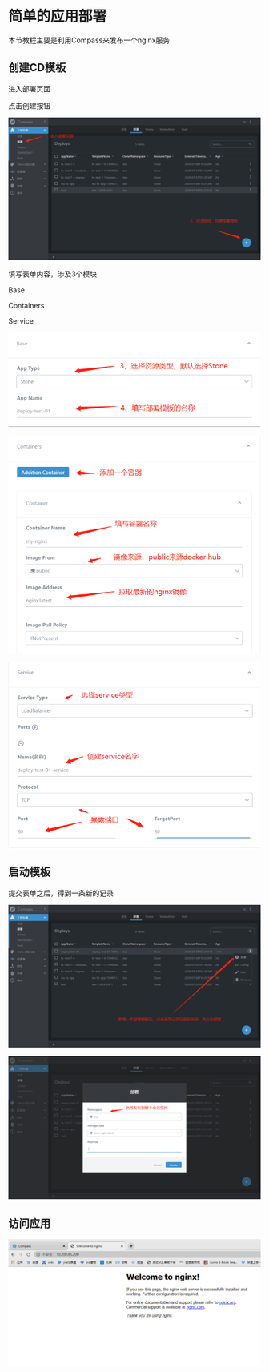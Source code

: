# 简单的应用部署

本节教程主要是利用Compass来发布一个nginx服务

## 创建CD模板

进入部署页面

点击创建按钮

![An image](./images/1.png)

填写表单内容，涉及3个模块

Base

Containers

Service

![An image](./images/002.png)

![An image](./images/003.png)

![An image](./images/004.png)

## 启动模板

提交表单之后，得到一条新的记录

![An image](./images/005.png)

![An image](./images/006.png)

## 访问应用

![An image](./images/008.png)